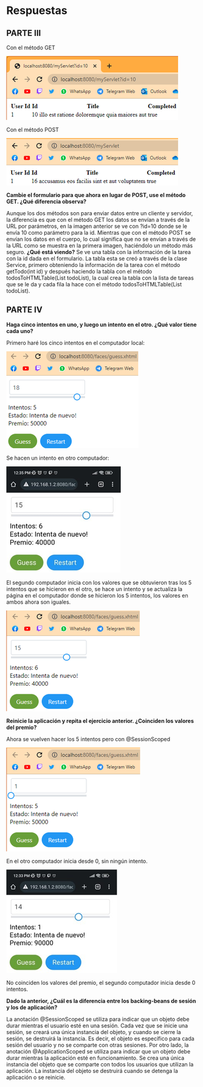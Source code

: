 # Respuestas
## PARTE III
Con el método GET

![GET](imagenes/GET.png)

Con el método POST

![POST](imagenes/POST.png)

**Cambie el formulario para que ahora en lugar de POST, use el método GET. ¿Qué diferencia observa?**

Aunque los dos métodos son para enviar datos entre un cliente y servidor, la diferencia es que con el método GET los datos se envían a través de la URL por parámetros, en la imagen anterior se ve con ?id=10 donde se le envía 10 como parámetro para la id. Mientras que con el método POST se envían los datos en el cuerpo, lo cual significa que no se envían a través de la URL como se muestra en la primera imagen, haciéndolo un método más seguro.
**¿Qué está viendo?**
Se ve una tabla con la información de la tarea con la id dada en el formulario. La tabla esta se creó a través de la clase Service, primero obteniendo la información de la tarea con el método getTodo(int id) y después haciendo la tabla con el método todosToHTMLTable(List<Todo> todoList), la cual crea la tabla con la lista de tareas que se le da y cada fila la hace con el método todosToHTMLTable(List<Todo> todoList).
## PARTE IV
**Haga cinco intentos en uno, y luego un intento en el otro. ¿Qué valor tiene cada uno?**

Primero haré los cinco intentos en el computador local:

![ApplicationScoped1](imagenes/ApplicationScoped1.png)

Se hacen un intento en otro computador:

![ApplicationScoped2](imagenes/ApplicationScoped2.jpg)

El segundo computador inicia con los valores que se obtuvieron tras los 5 intentos que se hicieron en el otro, se hace un intento y se actualiza la página en el computador donde se hicieron los 5 intentos, los valores en ambos ahora son iguales.

![ApplicationScoped3](imagenes/ApplicationScoped3.png)

**Reinicie la aplicación y repita el ejercicio anterior. ¿Coinciden los valores del premio?**

Ahora se vuelven hacer los 5 intentos pero con @SessionScoped

![SessionScoped1](imagenes/SessionScoped1.png)

En el otro computador inicia desde 0, sin ningún intento.

![SessionScoped2](imagenes/SessionScoped2.jpg)

No coinciden los valores del premio, el segundo computador inicia desde 0 intentos.

**Dado la anterior, ¿Cuál es la diferencia entre los backing-beans de sesión y los de aplicación?**

La anotación @SessionScoped se utiliza para indicar que un objeto debe durar mientras el usuario esté en una sesión. Cada vez que se inicie una sesión, se creará una única instancia del objeto, y cuando se cierre la sesión, se destruirá la instancia. Es decir, el objeto es específico para cada sesión del usuario y no se comparte con otras sesiones.
Por otro lado, la anotación @ApplicationScoped se utiliza para indicar que un objeto debe durar mientras la aplicación esté en funcionamiento. Se crea una única instancia del objeto que se comparte con todos los usuarios que utilizan la aplicación. La instancia del objeto se destruirá cuando se detenga la aplicación o se reinicie.
